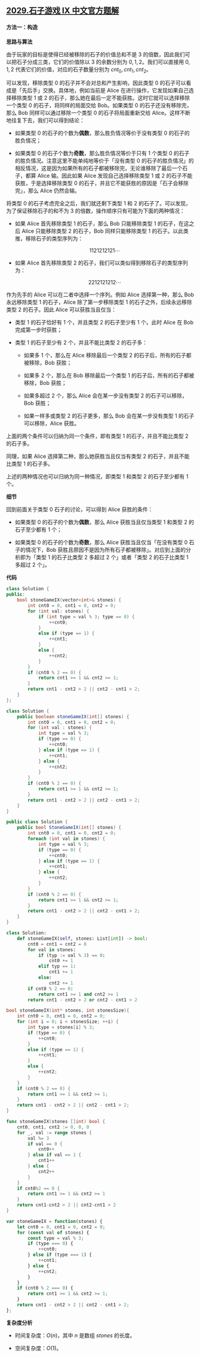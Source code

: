 ## [2029.石子游戏 IX 中文官方题解](https://leetcode.cn/problems/stone-game-ix/solutions/100000/shi-zi-you-xi-ix-by-leetcode-solution-kk5f)

#### 方法一：构造

**思路与算法**

由于玩家的目标是使得已经被移除的石子的价值总和不是 $3$ 的倍数，因此我们可以把石子分成三类，它们的价值除以 $3$ 的余数分别为 $0, 1, 2$。我们可以直接用 $0, 1, 2$ 代表它们的价值，对应的石子数量分别为 $\textit{cnt}_0, \textit{cnt}_1, \textit{cnt}_2$。

可以发现，移除类型 $0$ 的石子并不会对总和产生影响，因此类型 $0$ 的石子可以看成是「先后手」交换。具体地，例如当前是 Alice 在进行操作，它发现如果自己选择移除类型 $1$ 或 $2$ 的石子，那么她在最后一定不能获胜。这时它就可以选择移除一个类型 $0$ 的石子，将同样的局面交给 Bob。如果类型 $0$ 的石子还没有移除完，那么 Bob 同样可以通过移除一个类型 $0$ 的石子将局面重新交给 Alice。这样不断地往复下去，我们可以得到结论：

- 如果类型 $0$ 的石子的个数为**偶数**，那么胜负情况等价于没有类型 $0$ 的石子的胜负情况；

- 如果类型 $0$ 的石子个数为**奇数**，那么胜负情况等价于只有 $1$ 个类型 $0$ 的石子的胜负情况。注意这里不能单纯地等价于「没有类型 $0$ 的石子的胜负情况」的相反情况，这是因为如果所有的石子都被移除完，无论谁移除了最后一个石子，都算 Alice 输。因此如果 Alice 发现自己选择移除类型 $1$ 或 $2$ 的石子不能获胜，于是选择移除类型 $0$ 的石子，并且它不能获胜的原因是「石子会移除完」，那么 Alice 仍然会输。

将类型 $0$ 的石子考虑完全之后，我们就还剩下类型 $1$ 和 $2$ 的石子了。可以发现，为了保证移除石子的和不为 $3$ 的倍数，操作顺序只有可能为下面的两种情况：

- 如果 Alice 首先移除类型 $1$ 的石子，那么 Bob 只能移除类型 $1$ 的石子，在这之后 Alice 只能移除类型 $2$ 的石子，Bob 同样只能移除类型 $1$ 的石子。以此类推，移除石子的类型序列为：

    $$
    1121212121 \cdots
    $$

- 如果 Alice 首先移除类型 $2$ 的石子，我们可以类似得到移除石子的类型序列为：

    $$
    2212121212 \cdots
    $$

作为先手的 Alice 可以在二者中选择一个序列。例如 Alice 选择第一种，那么 Bob 永远移除类型 $1$ 的石子，Alice 除了第一步移除类型 $1$ 的石子之外，后续永远移除类型 $2$ 的石子。因此 Alice 可以获胜当且仅当：

- 类型 $1$ 的石子恰好有 $1$ 个，并且类型 $2$ 的石子至少有 $1$ 个。此时 Alice 在 Bob 完成第一步时获胜；

- 类型 $1$ 的石子至少有 $2$ 个，并且不能比类型 $2$ 的石子多：

    - 如果多 $1$ 个，那么在 Alice 移除最后一个类型 $2$ 的石子后，所有的石子都被移除，Bob 获胜；
    
    - 如果多 $2$ 个，那么在 Bob 移除最后一个类型 $1$ 的石子后，所有的石子都被移除，Bob 获胜；

    - 如果多超过 $2$ 个，那么 Alice 会在某一步没有类型 $2$ 的石子可以移除，Bob 获胜；

    - 如果一样多或类型 $2$ 的石子更多，那么 Bob 会在某一步没有类型 $1$ 的石子可以移除，Alice 获胜。

上面的两个条件可以归纳为同一个条件，即有类型 $1$ 的石子，并且不能比类型 $2$ 的石子多。

同理，如果 Alice 选择第二种，那么她获胜当且仅当有类型 $2$ 的石子，并且不能比类型 $1$ 的石子多。

上述的两种情况也可以归纳为同一种情况，即类型 $1$ 和类型 $2$ 的石子至少都有 $1$ 个。

**细节**

回到前面关于类型 $0$ 石子的讨论，可以得到 Alice 获胜的条件：

- 如果类型 $0$ 的石子的个数为**偶数**，那么 Alice 获胜当且仅当类型 $1$ 和类型 $2$ 的石子至少都有 $1$ 个；

- 如果类型 $0$ 的石子的个数为**奇数**，那么 Alice 获胜当且仅当「在没有类型 $0$ 石子的情况下，Bob 获胜且原因不是因为所有石子都被移除」。对应到上面的分析即为「类型 $1$ 的石子比类型 $2$ 多超过 $2$ 个」或者「类型 $2$ 的石子比类型 $1$ 多超过 $2$ 个」。

**代码**

```C++ [sol1-C++]
class Solution {
public:
    bool stoneGameIX(vector<int>& stones) {
        int cnt0 = 0, cnt1 = 0, cnt2 = 0;
        for (int val: stones) {
            if (int type = val % 3; type == 0) {
                ++cnt0;
            }
            else if (type == 1) {
                ++cnt1;
            }
            else {
                ++cnt2;
            }
        }
        if (cnt0 % 2 == 0) {
            return cnt1 >= 1 && cnt2 >= 1;
        }
        return cnt1 - cnt2 > 2 || cnt2 - cnt1 > 2;
    }
};
```

```Java [sol1-Java]
class Solution {
    public boolean stoneGameIX(int[] stones) {
        int cnt0 = 0, cnt1 = 0, cnt2 = 0;
        for (int val : stones) {
            int type = val % 3;
            if (type == 0) {
                ++cnt0;
            } else if (type == 1) {
                ++cnt1;
            } else {
                ++cnt2;
            }
        }
        if (cnt0 % 2 == 0) {
            return cnt1 >= 1 && cnt2 >= 1;
        }
        return cnt1 - cnt2 > 2 || cnt2 - cnt1 > 2;
    }
}
```

```C# [sol1-C#]
public class Solution {
    public bool StoneGameIX(int[] stones) {
        int cnt0 = 0, cnt1 = 0, cnt2 = 0;
        foreach (int val in stones) {
            int type = val % 3;
            if (type == 0) {
                ++cnt0;
            } else if (type == 1) {
                ++cnt1;
            } else {
                ++cnt2;
            }
        }
        if (cnt0 % 2 == 0) {
            return cnt1 >= 1 && cnt2 >= 1;
        }
        return cnt1 - cnt2 > 2 || cnt2 - cnt1 > 2;
    }
}
```

```Python [sol1-Python3]
class Solution:
    def stoneGameIX(self, stones: List[int]) -> bool:
        cnt0 = cnt1 = cnt2 = 0
        for val in stones:
            if (typ := val % 3) == 0:
                cnt0 += 1
            elif typ == 1:
                cnt1 += 1
            else:
                cnt2 += 1
        if cnt0 % 2 == 0:
            return cnt1 >= 1 and cnt2 >= 1
        return cnt1 - cnt2 > 2 or cnt2 - cnt1 > 2
```

```C [sol1-C]
bool stoneGameIX(int* stones, int stonesSize){
    int cnt0 = 0, cnt1 = 0, cnt2 = 0;
    for (int i = 0; i < stonesSize; ++i) {
        int type = stones[i] % 3;
        if (type == 0) {
            ++cnt0;
        }
        else if (type == 1) {
            ++cnt1;
        }
        else {
            ++cnt2;
        }
    }
    if (cnt0 % 2 == 0) {
        return cnt1 >= 1 && cnt2 >= 1;
    }
    return cnt1 - cnt2 > 2 || cnt2 - cnt1 > 2;
}
```

```go [sol1-Golang]
func stoneGameIX(stones []int) bool {
    cnt0, cnt1, cnt2 := 0, 0, 0
    for _, val := range stones {
        val %= 3
        if val == 0 {
            cnt0++
        } else if val == 1 {
            cnt1++
        } else {
            cnt2++
        }
    }
    if cnt0%2 == 0 {
        return cnt1 >= 1 && cnt2 >= 1
    }
    return cnt1-cnt2 > 2 || cnt2-cnt1 > 2
}
```

```JavaScript [sol1-JavaScript]
var stoneGameIX = function(stones) {
    let cnt0 = 0, cnt1 = 0, cnt2 = 0;
    for (const val of stones) {
        const type = val % 3;
        if (type === 0) {
            ++cnt0;
        } else if (type === 1) {
            ++cnt1;
        } else {
            ++cnt2;
        }
    }
    if (cnt0 % 2 === 0) {
        return cnt1 >= 1 && cnt2 >= 1;
    }
    return cnt1 - cnt2 > 2 || cnt2 - cnt1 > 2;
};
```

**复杂度分析**

- 时间复杂度：$O(n)$，其中 $n$ 是数组 $\textit{stones}$ 的长度。

- 空间复杂度：$O(1)$。